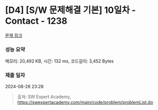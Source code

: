 # [D4] [S/W 문제해결 기본] 10일차 - Contact - 1238 

[문제 링크](https://swexpertacademy.com/main/code/problem/problemDetail.do?contestProbId=AV15B1cKAKwCFAYD) 

### 성능 요약

메모리: 20,492 KB, 시간: 132 ms, 코드길이: 3,452 Bytes

### 제출 일자

2024-08-28 23:28



> 출처: SW Expert Academy, https://swexpertacademy.com/main/code/problem/problemList.do